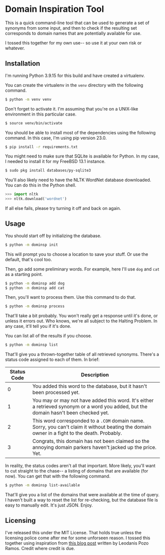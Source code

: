 # Domain Inspiration Tool

This is a quick command-line tool that can be used to generate a set of synonyms
from some input, and then to check if the resulting set corresponds to domain names
that are potentially available for use.

I tossed this together for my own use-- so use it at your own risk or whatever.

## Installation

I'm running Python 3.9.15 for this build and have created a virtualenv.

You can create the virtualenv in the `venv` directory with the following command.

```bash
$ python -m venv venv
```

Don't forget to activate it. I'm assuming that you're on a UNIX-like environment
in this particular case.

```bash
$ source venv/bin/activate
```

You should be able to install most of the dependencies using the following command.
In this case, I'm using pip version 23.0.

```bash
$ pip install -r requirements.txt
```

You might need to make sure that SQLite is available for Python. In my case, I
needed to install it for my FreeBSD 13.1 instance.

```bash
$ sudo pkg install databases/py-sqlite3
```

You'll also likely need to have the NLTK WordNet database downloaded. You can do
this in the Python shell.

```python
>>> import nltk
>>> nltk.download('wordnet')
```

If all else fails, please try turning it off and back on again.

## Usage

You should start off by initializing the database.

```bash
$ python -m dominsp init
```

This will prompt you to choose a location to save your stuff. Or use the default,
that's cool too.

Then, go add some preliminary words. For example, here I'll use `dog` and `cat`
as a starting point.

```bash
$ python -m dominsp add dog
$ python -m dominsp add cat
```

Then, you'll want to process them. Use this command to do that.

```bash
$ python -m dominsp process
```

That'll take a bit probably. You won't really get a response until it's done, or
unless it errors out. Who knows, we're all subject to the Halting Problem. In any
case, it'll tell you if it's done.

You can list all of the results if you choose.

```bash
$ python -m dominsp list
```

That'll give you a thrown-together table of all retrieved synonyms. There's a status
code assigned to each of them. In brief:

| Status Code | Description                                                                                                                                   |
|-------------|-----------------------------------------------------------------------------------------------------------------------------------------------|
| 0           | You added this word to the database, but it hasn't been processed yet.                                                                        |
| 1           | You may or may not have added this word. It's either a retrieved synonym or a word you added, but the domain hasn't been checked yet.         |
| 2           | This word corresponded to a `.COM` domain name. Sorry, you can't claim it without beating the domain owner in a fight to the death. Probably. |
| 3           | Congrats, this domain has not been claimed so the annoying domain parkers haven't jacked up the price. Yet.                                   |

In reality, the status codes aren't all that important. More likely, you'll want
to cut straight to the chase-- a listing of domains that are available (for now).
You can get that with the following command.

```bash
$ python -m dominsp list-available
```

That'll give you a list of the domains that were available at the time of query.
I haven't built a way to reset the list for re-checking, but the database file
is easy to manually edit. It's just JSON. Enjoy.

## Licensing

I've released this under the MIT License. That holds true unless the licensing
police come after me for some unforseen reason. I tossed this together using inspiration
from [this blog post](https://realpython.com/python-typer-cli/) written by Leodanis
Pozo Ramos. Credit where credit is due.
